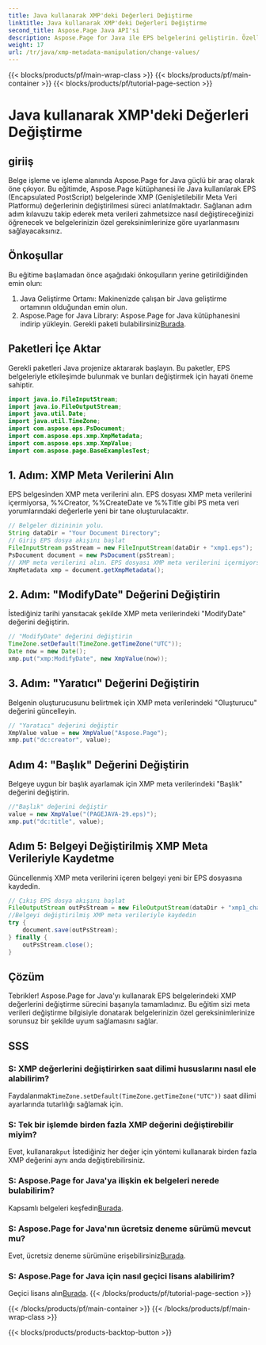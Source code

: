 ```yaml
---
title: Java kullanarak XMP'deki Değerleri Değiştirme
linktitle: Java kullanarak XMP'deki Değerleri Değiştirme
second_title: Aspose.Page Java API'si
description: Aspose.Page for Java ile EPS belgelerini geliştirin. Özelleştirilmiş ve profesyonel içerik için XMP meta verilerini zahmetsizce değiştirin. #JavaGeliştirme
weight: 17
url: /tr/java/xmp-metadata-manipulation/change-values/
---
```


{{< blocks/products/pf/main-wrap-class >}}
{{< blocks/products/pf/main-container >}}
{{< blocks/products/pf/tutorial-page-section >}}

# Java kullanarak XMP'deki Değerleri Değiştirme

## giriiş
Belge işleme ve işleme alanında Aspose.Page for Java güçlü bir araç olarak öne çıkıyor. Bu eğitimde, Aspose.Page kütüphanesi ile Java kullanılarak EPS (Encapsulated PostScript) belgelerinde XMP (Genişletilebilir Meta Veri Platformu) değerlerinin değiştirilmesi süreci anlatılmaktadır. Sağlanan adım adım kılavuzu takip ederek meta verileri zahmetsizce nasıl değiştireceğinizi öğrenecek ve belgelerinizin özel gereksinimlerinize göre uyarlanmasını sağlayacaksınız.
## Önkoşullar
Bu eğitime başlamadan önce aşağıdaki önkoşulların yerine getirildiğinden emin olun:
1. Java Geliştirme Ortamı: Makinenizde çalışan bir Java geliştirme ortamının olduğundan emin olun.
2.  Aspose.Page for Java Library: Aspose.Page for Java kütüphanesini indirip yükleyin. Gerekli paketi bulabilirsiniz[Burada](https://releases.aspose.com/page/java/).
## Paketleri İçe Aktar
Gerekli paketleri Java projenize aktararak başlayın. Bu paketler, EPS belgeleriyle etkileşimde bulunmak ve bunları değiştirmek için hayati öneme sahiptir.
```java
import java.io.FileInputStream;
import java.io.FileOutputStream;
import java.util.Date;
import java.util.TimeZone;
import com.aspose.eps.PsDocument;
import com.aspose.eps.xmp.XmpMetadata;
import com.aspose.eps.xmp.XmpValue;
import com.aspose.page.BaseExamplesTest;
```
## 1. Adım: XMP Meta Verilerini Alın
EPS belgesinden XMP meta verilerini alın. EPS dosyası XMP meta verilerini içermiyorsa, %%Creator, %%CreateDate ve %%Title gibi PS meta veri yorumlarındaki değerlerle yeni bir tane oluşturulacaktır.
```java
// Belgeler dizininin yolu.
String dataDir = "Your Document Directory";
// Giriş EPS dosya akışını başlat
FileInputStream psStream = new FileInputStream(dataDir + "xmp1.eps");
PsDocument document = new PsDocument(psStream);
// XMP meta verilerini alın. EPS dosyası XMP meta verilerini içermiyorsa PS meta veri yorumlarındaki değerlerle yeni bir tane oluşturulur
XmpMetadata xmp = document.getXmpMetadata();
```
## 2. Adım: "ModifyDate" Değerini Değiştirin
İstediğiniz tarihi yansıtacak şekilde XMP meta verilerindeki "ModifyDate" değerini değiştirin.
```java
// "ModifyDate" değerini değiştirin
TimeZone.setDefault(TimeZone.getTimeZone("UTC"));
Date now = new Date();
xmp.put("xmp:ModifyDate", new XmpValue(now));
```
## 3. Adım: "Yaratıcı" Değerini Değiştirin
Belgenin oluşturucusunu belirtmek için XMP meta verilerindeki "Oluşturucu" değerini güncelleyin.
```java
// "Yaratıcı" değerini değiştir
XmpValue value = new XmpValue("Aspose.Page");
xmp.put("dc:creator", value);
```
## Adım 4: "Başlık" Değerini Değiştirin
Belgeye uygun bir başlık ayarlamak için XMP meta verilerindeki "Başlık" değerini değiştirin.
```java
//"Başlık" değerini değiştir
value = new XmpValue("(PAGEJAVA-29.eps)");
xmp.put("dc:title", value);
```
## Adım 5: Belgeyi Değiştirilmiş XMP Meta Verileriyle Kaydetme
Güncellenmiş XMP meta verilerini içeren belgeyi yeni bir EPS dosyasına kaydedin.
```java
// Çıkış EPS dosya akışını başlat
FileOutputStream outPsStream = new FileOutputStream(dataDir + "xmp1_changed.eps");
//Belgeyi değiştirilmiş XMP meta verileriyle kaydedin
try {
    document.save(outPsStream);
} finally {
    outPsStream.close();
}
```
## Çözüm
Tebrikler! Aspose.Page for Java'yı kullanarak EPS belgelerindeki XMP değerlerini değiştirme sürecini başarıyla tamamladınız. Bu eğitim sizi meta verileri değiştirme bilgisiyle donatarak belgelerinizin özel gereksinimlerinize sorunsuz bir şekilde uyum sağlamasını sağlar.
## SSS
### S: XMP değerlerini değiştirirken saat dilimi hususlarını nasıl ele alabilirim?
 Faydalanmak`TimeZone.setDefault(TimeZone.getTimeZone("UTC"))` saat dilimi ayarlarında tutarlılığı sağlamak için.
### S: Tek bir işlemde birden fazla XMP değerini değiştirebilir miyim?
 Evet, kullanarak`put` İstediğiniz her değer için yöntemi kullanarak birden fazla XMP değerini aynı anda değiştirebilirsiniz.
### S: Aspose.Page for Java'ya ilişkin ek belgeleri nerede bulabilirim?
 Kapsamlı belgeleri keşfedin[Burada](https://reference.aspose.com/page/java/).
### S: Aspose.Page for Java'nın ücretsiz deneme sürümü mevcut mu?
 Evet, ücretsiz deneme sürümüne erişebilirsiniz[Burada](https://releases.aspose.com/).
### S: Aspose.Page for Java için nasıl geçici lisans alabilirim?
 Geçici lisans alın[Burada](https://purchase.aspose.com/temporary-license/).
{{< /blocks/products/pf/tutorial-page-section >}}

{{< /blocks/products/pf/main-container >}}
{{< /blocks/products/pf/main-wrap-class >}}

{{< blocks/products/products-backtop-button >}}
